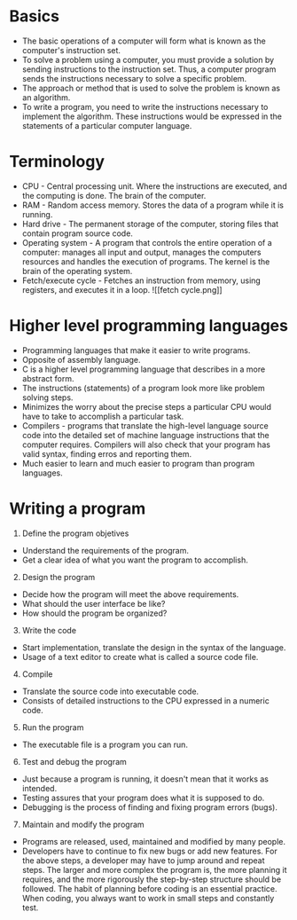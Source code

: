 # Basics
-  The basic operations of a computer will form what is known as the computer's instruction set.
-  To solve a problem using a computer, you must provide a solution by sending instructions to the instruction set. Thus, a computer program sends the instructions necessary to solve a specific problem.
-  The approach or method that is used to solve the problem is known as an algorithm.
-  To write a program, you need to write the instructions necessary to implement the algorithm. These instructions would be expressed in the statements of a particular computer language.
# Terminology
-  CPU - Central processing unit. Where the instructions are executed, and the computing is done. The brain of the computer.
-  RAM - Random access memory. Stores the data of a program while it is running.
-  Hard drive - The permanent storage of the computer, storing files that contain program source code.
-  Operating system - A program that controls the entire operation of a computer: manages all input and output, manages the computers resources and handles the execution of programs. The kernel is the brain of the operating system.
-  Fetch/execute cycle - Fetches an instruction from memory, using registers, and executes it in a loop.
    ![[fetch cycle.png]]
# Higher level programming languages
-  Programming languages that make it easier to write programs.
-  Opposite of assembly language.
-  C is a higher level programming language that describes in a more abstract form.
-  The instructions (statements) of a program look more like problem solving steps.
-  Minimizes the worry about the precise steps a particular CPU would have to take to accomplish a particular task.
-  Compilers - programs that translate the high-level language source code into the detailed set of machine language instructions that the computer requires. Compilers will also check that your program has valid syntax, finding erros and reporting them.
-  Much easier to learn and much easier to program than program languages.
# Writing a program
1.  Define the program objetives
 -  Understand the requirements of the program.
 -  Get a clear idea of what you want the program to accomplish.
2.  Design the program
 -  Decide how the program will meet the above requirements.
 -  What should the user interface be like?
 -  How should the program be organized?
3.  Write the code
 -  Start implementation, translate the design in the syntax of the language.
 -  Usage of a text editor to create what is called a source code file.
4.  Compile
 -  Translate the source code into executable code.
 -  Consists of detailed instructions to the CPU expressed in a numeric code.
5.  Run the program
 -  The executable file is a program you can run.
6.  Test and debug the program
 -  Just because a program is running, it doesn't mean that it works as intended.
 -  Testing assures that your program does what it is supposed to do.
 -  Debugging is the process of finding and fixing program errors (bugs).
7.  Maintain and modify the program
 -  Programs are released, used, maintained and modified by many people.
 -  Developers have to continue to fix new bugs or add new features.
 For the above steps, a developer may have to jump around and repeat steps. The larger and more complex the program is, the more planning it requires, and the more rigorously the step-by-step structure should be followed. The habit of planning before coding is an essential practice. When coding, you always want to work in small steps and constantly test.